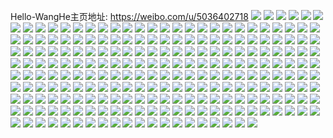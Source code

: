 Hello-WangHe主页地址: https://weibo.com/u/5036402718 
![](https://wx4.sinaimg.cn/mw2000/005uQepUgy1h90s0iryksj323e2287wh.jpg) 
![](https://wx4.sinaimg.cn/mw2000/005uQepUgy1h90rf3sb9tj335s2dcu0y.jpg) 
![](https://wx4.sinaimg.cn/mw2000/005uQepUgy1h90rf12nqkj32c0340u0x.jpg) 
![](https://wx4.sinaimg.cn/mw2000/005uQepUgy1h90rf6nhzuj323y2ojx6q.jpg) 
![](https://wx4.sinaimg.cn/mw2000/005uQepUgy1h90rf84kj9j32c0340e82.jpg) 
![](https://wx4.sinaimg.cn/mw2000/005uQepUgy1h90rf8s3y3j31d01g3kce.jpg) 
![](https://wx4.sinaimg.cn/mw2000/005uQepUgy1h90rf9wbcyj32c03557wi.jpg) 
![](https://wx4.sinaimg.cn/mw2000/005uQepUgy1h90rfaqk5rj31rx2gfe81.jpg) 
![](https://wx4.sinaimg.cn/mw2000/005uQepUgy1h90rfbw52xj31wz340qv6.jpg) 
![](https://wx4.sinaimg.cn/mw2000/005uQepUgy1h90rfgid7kj32c03404qq.jpg) 
![](https://wx4.sinaimg.cn/mw2000/005uQepUgy1h90rfi76dbj32c03407wi.jpg) 
![](https://wx4.sinaimg.cn/mw2000/005uQepUgy1h8wsko1cchj324c30nb2a.jpg) 
![](https://wx4.sinaimg.cn/mw2000/005uQepUgy1h8wskp696xj324u2tdhdu.jpg) 
![](https://wx4.sinaimg.cn/mw2000/005uQepUgy1h8wskmrf8jj322z2y0npe.jpg) 
![](https://wx4.sinaimg.cn/mw2000/005uQepUgy1h8wskq8oaoj321e2qrhdu.jpg) 
![](https://wx4.sinaimg.cn/mw2000/005uQepUgy1h8pow42ew9j323u35se82.jpg) 
![](https://wx4.sinaimg.cn/mw2000/005uQepUgy1h8pow801htj323u35s4qr.jpg) 
![](https://wx4.sinaimg.cn/mw2000/005uQepUgy1h8powbm1p3j323u35s7wj.jpg) 
![](https://wx4.sinaimg.cn/mw2000/005uQepUgy1h8powf91o4j323u35s1kz.jpg) 
![](https://wx4.sinaimg.cn/mw2000/005uQepUgy1h8por79bcuj31sy1sye82.jpg) 
![](https://wx4.sinaimg.cn/mw2000/005uQepUgy1h8por8wd0hj31fc1fc7wh.jpg) 
![](https://wx4.sinaimg.cn/mw2000/005uQepUgy1h8por9wn44j319r19r4qp.jpg) 
![](https://wx4.sinaimg.cn/mw2000/005uQepUgy1h8por4vhkwj31zx1zxkjm.jpg) 
![](https://wx4.sinaimg.cn/mw2000/005uQepUgy1h8porbgmkyj322k22ke81.jpg) 
![](https://wx4.sinaimg.cn/mw2000/005uQepUgy1h8posk37mdj31tf1tf4qq.jpg) 
![](https://wx4.sinaimg.cn/mw2000/005uQepUgy1h8poslm797j32c035jqv7.jpg) 
![](https://wx4.sinaimg.cn/mw2000/005uQepUgy1h8posngq2vj32c0340b2c.jpg) 
![](https://wx4.sinaimg.cn/mw2000/005uQepUgy1h8posiz1vlj32c035he83.jpg) 
![](https://wx4.sinaimg.cn/mw2000/005uQepUgy1h8posquqrrj32c0340kjp.jpg) 
![](https://wx4.sinaimg.cn/mw2000/005uQepUgy1h8postbqyoj32c0340hdx.jpg) 
![](https://wx4.sinaimg.cn/mw2000/005uQepUgy1h8pomvic6tj32c0340u0y.jpg) 
![](https://wx4.sinaimg.cn/mw2000/005uQepUgy1h8pon1jg7jj30pg0pgn3n.jpg) 
![](https://wx4.sinaimg.cn/mw2000/005uQepUgy1h8pon2v2m4j32c03401kz.jpg) 
![](https://wx4.sinaimg.cn/mw2000/005uQepUgy1h8pon56d1mj3140140gy8.jpg) 
![](https://wx4.sinaimg.cn/mw2000/005uQepUgy1h8pf995ezhj32c033au0z.jpg) 
![](https://wx4.sinaimg.cn/mw2000/005uQepUgy1h8pf9c6i6aj323u35s7wj.jpg) 
![](https://wx4.sinaimg.cn/mw2000/005uQepUgy1h8pf97i67gj323u35shdv.jpg) 
![](https://wx4.sinaimg.cn/mw2000/005uQepUgy1h8pf9f852ej323u35rx6q.jpg) 
![](https://wx4.sinaimg.cn/mw2000/005uQepUgy1h8iix009j2j31vj1vj4qp.jpg) 
![](https://wx4.sinaimg.cn/mw2000/005uQepUgy1h8iix0s3bdj31ws2jpkjl.jpg) 
![](https://wx4.sinaimg.cn/mw2000/005uQepUgy1h8iix1um68j32c02c0x6p.jpg) 
![](https://wx4.sinaimg.cn/mw2000/005uQepUgy1h8iiuhm01uj32bz2bzu0y.jpg) 
![](https://wx4.sinaimg.cn/mw2000/005uQepUgy1h8iiug9iffj32c02c0x6q.jpg) 
![](https://wx4.sinaimg.cn/mw2000/005uQepUgy1h8h9xxkje2j319h19he81.jpg) 
![](https://wx4.sinaimg.cn/mw2000/005uQepUgy1h8h9xykrlzj3262261hdt.jpg) 
![](https://wx4.sinaimg.cn/mw2000/005uQepUgy1h8h9y0t89kj32c033ze83.jpg) 
![](https://wx4.sinaimg.cn/mw2000/005uQepUgy1h8h9y2r26vj319u18fb29.jpg) 
![](https://wx4.sinaimg.cn/mw2000/005uQepUgy1h8h9xvbks2j32c033ze81.jpg) 
![](https://wx4.sinaimg.cn/mw2000/005uQepUgy1h8h9y4bfzlj32c0340u0y.jpg) 
![](https://wx4.sinaimg.cn/mw2000/005uQepUgy1h8h9y5bz6tj31gu1gundy.jpg) 
![](https://wx4.sinaimg.cn/mw2000/005uQepUgy1h8h9y6r69kj315w15w7pg.jpg) 
![](https://wx4.sinaimg.cn/mw2000/005uQepUgy1h8h9y9065rj31ho1zkx6p.jpg) 
![](https://wx4.sinaimg.cn/mw2000/005uQepUgy1h8alvgunupj335s23wb2b.jpg) 
![](https://wx4.sinaimg.cn/mw2000/005uQepUgy1h84xor6e89j32c0340hdu.jpg) 
![](https://wx4.sinaimg.cn/mw2000/005uQepUgy1h84xostixmj31ss1ss7wh.jpg) 
![](https://wx4.sinaimg.cn/mw2000/005uQepUgy1h84xou1od0j32c0340b2b.jpg) 
![](https://wx4.sinaimg.cn/mw2000/005uQepUgy1h84xov9qdwj31sc2dsqv5.jpg) 
![](https://wx4.sinaimg.cn/mw2000/005uQepUgy1h84xox183aj32c0340kjn.jpg) 
![](https://wx4.sinaimg.cn/mw2000/005uQepUgy1h84xoycdd6j32c0340e82.jpg) 
![](https://wx4.sinaimg.cn/mw2000/005uQepUgy1h84xpbbdp8j32c02c0b29.jpg) 
![](https://wx4.sinaimg.cn/mw2000/005uQepUgy1h84xpe1bphj32c0340hdv.jpg) 
![](https://wx4.sinaimg.cn/mw2000/005uQepUgy1h84xpfi5w0j322f22fx6p.jpg) 
![](https://wx4.sinaimg.cn/mw2000/005uQepUgy1h84xphlyh0j32c0340kjm.jpg) 
![](https://wx4.sinaimg.cn/mw2000/005uQepUgy1h7yyu1ewr2j33402c0npf.jpg) 
![](https://wx4.sinaimg.cn/mw2000/005uQepUgy1h7yyu2wyoxj32bz2bzb2a.jpg) 
![](https://wx4.sinaimg.cn/mw2000/005uQepUgy1h7ywpkujn2j32c0340qv6.jpg) 
![](https://wx4.sinaimg.cn/mw2000/005uQepUgy1h7ywpmw10qj32c0340hdu.jpg) 
![](https://wx4.sinaimg.cn/mw2000/005uQepUgy1h7ywpihukcj31zw1zwe81.jpg) 
![](https://wx4.sinaimg.cn/mw2000/005uQepUgy1h7ywppy6vdj32c0340e83.jpg) 
![](https://wx4.sinaimg.cn/mw2000/005uQepUgy1h7ywps4sl0j32c03401kz.jpg) 
![](https://wx4.sinaimg.cn/mw2000/005uQepUgy1h7ywpu9qtnj32c0340kjm.jpg) 
![](https://wx4.sinaimg.cn/mw2000/005uQepUgy1h7ywpx3gl1j32c0340e83.jpg) 
![](https://wx4.sinaimg.cn/mw2000/005uQepUgy1h7yv0ce5dij32by2yenpd.jpg) 
![](https://wx4.sinaimg.cn/mw2000/005uQepUgy1h7yv0fxtlrj33402c07wi.jpg) 
![](https://wx4.sinaimg.cn/mw2000/005uQepUgy1h7yv0hr35ij33402c0qv6.jpg) 
![](https://wx4.sinaimg.cn/mw2000/005uQepUgy1h7yv0jgkmbj327b27b1ky.jpg) 
![](https://wx4.sinaimg.cn/mw2000/005uQepUgy1h7yv0kkoxcj31rh1n3b29.jpg) 
![](https://wx4.sinaimg.cn/mw2000/005uQepUgy1h7yv0oo6ntj32c02c01ky.jpg) 
![](https://wx4.sinaimg.cn/mw2000/005uQepUgy1h7yv0qcd03j32c02c0x6p.jpg) 
![](https://wx4.sinaimg.cn/mw2000/005uQepUgy1h7yv0tbp70j3235235qv5.jpg) 
![](https://wx4.sinaimg.cn/mw2000/005uQepUgy1h7uimu0ri1j31xw33zu0y.jpg) 
![](https://wx4.sinaimg.cn/mw2000/005uQepUgy1h7uimvqjdaj32462yhu0y.jpg) 
![](https://wx4.sinaimg.cn/mw2000/005uQepUgy1h7uimxncz4j32c03404qr.jpg) 
![](https://wx4.sinaimg.cn/mw2000/005uQepUgy1h7tjc5byy5j30uq0xftmi.jpg) 
![](https://wx4.sinaimg.cn/mw2000/005uQepUgy1h7tjciig3pj32c0340b29.jpg) 
![](https://wx4.sinaimg.cn/mw2000/005uQepUgy1h7tjckiq3nj32c0340npe.jpg) 
![](https://wx4.sinaimg.cn/mw2000/005uQepUgy1h7tjcpdf8mj33402c04qr.jpg) 
![](https://wx4.sinaimg.cn/mw2000/005uQepUgy1h7tjd1co2oj30u01hch0s.jpg) 
![](https://wx4.sinaimg.cn/mw2000/005uQepUgy1h7tjd52cmsj33402c0hdw.jpg) 
![](https://wx4.sinaimg.cn/mw2000/005uQepUgy1h7tjd7hl0vj32c0340e83.jpg) 
![](https://wx4.sinaimg.cn/mw2000/005uQepUgy1h7r72mhcrmj30r511nqcm.jpg) 
![](https://wx4.sinaimg.cn/mw2000/005uQepUgy1h7owncv3q3j32c03401ky.jpg) 
![](https://wx4.sinaimg.cn/mw2000/005uQepUgy1h7ownf5bk7j334022n1l0.jpg) 
![](https://wx4.sinaimg.cn/mw2000/005uQepUgy1h7owngt13kj32c0340qv5.jpg) 
![](https://wx4.sinaimg.cn/mw2000/005uQepUgy1h7ownln2mvj335s23ux6q.jpg) 
![](https://wx4.sinaimg.cn/mw2000/005uQepUgy1h7ownqn5o2j323u35snpe.jpg) 
![](https://wx4.sinaimg.cn/mw2000/005uQepUgy1h7ownurcxqj335s23ue82.jpg) 
![](https://wx4.sinaimg.cn/mw2000/005uQepUgy1h7ownxmot6j323u35sb2a.jpg) 
![](https://wx4.sinaimg.cn/mw2000/005uQepUgy1h7ownzq0gzj32ko23tb29.jpg) 
![](https://wx4.sinaimg.cn/mw2000/005uQepUgy1h7owo2g3z8j323u35s7wh.jpg) 
![](https://wx4.sinaimg.cn/mw2000/005uQepUgy1h7owo76fozj323u35se82.jpg) 
![](https://wx4.sinaimg.cn/mw2000/005uQepUgy1h7owoasiamj329s3eou0y.jpg) 
![](https://wx4.sinaimg.cn/mw2000/005uQepUgy1h7owodrrlcj329s3eokjm.jpg) 
![](https://wx4.sinaimg.cn/mw2000/005uQepUgy1h7mjvzyml8j32bz2bzx6p.jpg) 
![](https://wx4.sinaimg.cn/mw2000/005uQepUgy1h7mjw4xqzvj32c0340u0y.jpg) 
![](https://wx4.sinaimg.cn/mw2000/005uQepUgy1h7mjw5uqdbj31cy1egdnf.jpg) 
![](https://wx4.sinaimg.cn/mw2000/005uQepUgy1h7mjwa4epoj32c0340qv7.jpg) 
![](https://wx4.sinaimg.cn/mw2000/005uQepUgy1h7mjvxzg7sj32c03404qr.jpg) 
![](https://wx4.sinaimg.cn/mw2000/005uQepUgy1h7mjwboy8oj32c033z7wh.jpg) 
![](https://wx4.sinaimg.cn/mw2000/005uQepUgy1h7mjwe9gapj32c0340b2b.jpg) 
![](https://wx4.sinaimg.cn/mw2000/005uQepUgy1h7mjwfq6ayj32c0340b29.jpg) 
![](https://wx4.sinaimg.cn/mw2000/005uQepUgy1h7mjwi6yxaj32c03407wj.jpg) 
![](https://wx4.sinaimg.cn/mw2000/005uQepUgy1h7alq3qh90j32802yoqv7.jpg) 
![](https://wx4.sinaimg.cn/mw2000/005uQepUgy1h7alq0dn7sj32802yox6r.jpg) 
![](https://wx4.sinaimg.cn/mw2000/005uQepUgy1h75b719886j31pd1pd7u7.jpg) 
![](https://wx4.sinaimg.cn/mw2000/005uQepUgy1h75b74gj2aj320m20m7wh.jpg) 
![](https://wx4.sinaimg.cn/mw2000/005uQepUgy1h75b6xx3ooj32bq35s4qr.jpg) 
![](https://wx4.sinaimg.cn/mw2000/005uQepUgy1h714ri4x0wj32c02c0hdv.jpg) 
![](https://wx4.sinaimg.cn/mw2000/005uQepUly1h6xk2v9a72j30u0140gra.jpg) 
![](https://wx4.sinaimg.cn/mw2000/005uQepUly1h6xk2wh1j9j30u01407do.jpg) 
![](https://wx4.sinaimg.cn/mw2000/005uQepUly1h6xk2xfqhhj30u00u0zus.jpg) 
![](https://wx4.sinaimg.cn/mw2000/005uQepUly1h6xk2yky46j30u0140qe1.jpg) 
![](https://wx4.sinaimg.cn/mw2000/005uQepUly1h6xk3106c9j30u01hcai3.jpg) 
![](https://wx4.sinaimg.cn/mw2000/005uQepUly1h6xk33cqvuj30u0140qe4.jpg) 
![](https://wx4.sinaimg.cn/mw2000/005uQepUly1h6xk3wj20zj31400u0h4a.jpg) 
![](https://wx4.sinaimg.cn/mw2000/005uQepUgy1h6s32gqkgaj32c03401kz.jpg) 
![](https://wx4.sinaimg.cn/mw2000/005uQepUgy1h6s28jauh4j31ky23ykjl.jpg) 
![](https://wx4.sinaimg.cn/mw2000/005uQepUgy1h6s28p5fwej32aa2ycb2b.jpg) 
![](https://wx4.sinaimg.cn/mw2000/005uQepUgy1h6s293m308j333y27vnpi.jpg) 
![](https://wx4.sinaimg.cn/mw2000/005uQepUgy1h6s2jbguzzj32by2uhqv6.jpg) 
![](https://wx4.sinaimg.cn/mw2000/005uQepUgy1h6mddcsgj4j33402c0hdu.jpg) 
![](https://wx4.sinaimg.cn/mw2000/005uQepUgy1h6mddi759jj33402c0hdt.jpg) 
![](https://wx4.sinaimg.cn/mw2000/005uQepUgy1h61s4xlrm1j32c03404qq.jpg) 
![](https://wx4.sinaimg.cn/mw2000/005uQepUgy1h61s50ijl8j33402c0wsi.jpg) 
![](https://wx4.sinaimg.cn/mw2000/005uQepUgy1h60djuaa2rj31h30tudpv.jpg) 
![](https://wx4.sinaimg.cn/mw2000/005uQepUgy1h60dk0k75sj30dl0epjtl.jpg) 
![](https://wx4.sinaimg.cn/mw2000/005uQepUgy1h60dk16dosj30vp0ebqbd.jpg) 
![](https://wx4.sinaimg.cn/mw2000/005uQepUgy1h60dk1ry4yj31hc0u0toi.jpg) 
![](https://wx4.sinaimg.cn/mw2000/005uQepUgy1h60dk3oeccj33402c0b2a.jpg) 
![](https://wx4.sinaimg.cn/mw2000/005uQepUgy1h60dk7nq0oj32c0340qv6.jpg) 
![](https://wx4.sinaimg.cn/mw2000/005uQepUgy1h60dkhwkjzj30u01hcdle.jpg) 
![](https://wx4.sinaimg.cn/mw2000/005uQepUgy1h60dkmqhpvj33402c0e82.jpg) 
![](https://wx4.sinaimg.cn/mw2000/005uQepUgy1h60df4wu05j32bd1qib29.jpg) 
![](https://wx4.sinaimg.cn/mw2000/005uQepUgy1h60df5diuej30u00u00uh.jpg) 
![](https://wx4.sinaimg.cn/mw2000/005uQepUgy1h60df6g17vj33402c0kjl.jpg) 
![](https://wx4.sinaimg.cn/mw2000/005uQepUgy1h60df7463kj31hc0u0mz7.jpg) 
![](https://wx4.sinaimg.cn/mw2000/005uQepUgy1h60dfjb36ij30u01hcq43.jpg) 
![](https://wx4.sinaimg.cn/mw2000/005uQepUgy1h60dfki99aj31mo1moqv5.jpg) 
![](https://wx4.sinaimg.cn/mw2000/005uQepUgy1h60dfcp3j9j32c0340npg.jpg) 
![](https://wx4.sinaimg.cn/mw2000/005uQepUgy1h60dfnc0r3j32c0340qv8.jpg) 
![](https://wx4.sinaimg.cn/mw2000/005uQepUgy1h60df3x7m1j30u01hcab6.jpg) 
![](https://wx4.sinaimg.cn/mw2000/005uQepUgy1h60dfrlsnnj30zk0k078j.jpg) 
![](https://wx4.sinaimg.cn/mw2000/005uQepUgy1h60d9g8mn4j32c02c0kjn.jpg) 
![](https://wx4.sinaimg.cn/mw2000/005uQepUgy1h60d9juhiwj31bd1bd4bq.jpg) 
![](https://wx4.sinaimg.cn/mw2000/005uQepUgy1h60d9m6704j30zk1be12a.jpg) 
![](https://wx4.sinaimg.cn/mw2000/005uQepUgy1h60d9oac4mj30y20snta3.jpg) 
![](https://wx4.sinaimg.cn/mw2000/005uQepUgy1h60d9opi74j30xs0pptbu.jpg) 
![](https://wx4.sinaimg.cn/mw2000/005uQepUgy1h60d9pn21zj33402c0e82.jpg) 
![](https://wx4.sinaimg.cn/mw2000/005uQepUgy1h60d9rs0sdj32c0340kjn.jpg) 
![](https://wx4.sinaimg.cn/mw2000/005uQepUgy1h60d9tajh1j32c0340hdv.jpg) 
![](https://wx4.sinaimg.cn/mw2000/005uQepUgy1h60d9u7e8oj31jj15l78i.jpg) 
![](https://wx4.sinaimg.cn/mw2000/005uQepUgy1h60d9uk8dhj30vo0yz432.jpg) 
![](https://wx4.sinaimg.cn/mw2000/005uQepUgy1h5b45d8hejj30wi0i1458.jpg) 
![](https://wx4.sinaimg.cn/mw2000/005uQepUgy1h50wu5g4e0j312j0qwguz.jpg) 
![](https://wx4.sinaimg.cn/mw2000/005uQepUgy1h4upt5h643j33402c0e82.jpg) 
![](https://wx4.sinaimg.cn/mw2000/005uQepUgy1h4trgdpofuj321s33qnpd.jpg) 
![](https://wx4.sinaimg.cn/mw2000/005uQepUgy1h4w7ctlzbbj323u35ru0z.jpg) 
![](https://wx4.sinaimg.cn/mw2000/005uQepUgy1h4jh835yzcj30u0191juh.jpg) 
![](https://wx4.sinaimg.cn/mw2000/005uQepUgy1h4jh83u7ysj31910u0mzy.jpg) 
![](https://wx4.sinaimg.cn/mw2000/005uQepUgy1h4jh84f55oj31900u0n0h.jpg) 
![](https://wx4.sinaimg.cn/mw2000/005uQepUgy1h4jh853pmej31900u0juc.jpg) 
![](https://wx4.sinaimg.cn/mw2000/005uQepUgy1h4jh82cidhj31900u0gp7.jpg) 
![](https://wx4.sinaimg.cn/mw2000/005uQepUgy1h4jh85v5cwj31900u0n1l.jpg) 
![](https://wx4.sinaimg.cn/mw2000/005uQepUgy1h4jh87br83j30u0190wh4.jpg) 
![](https://wx4.sinaimg.cn/mw2000/005uQepUgy1h4jh87x1iwj30u0190q6h.jpg) 
![](https://wx4.sinaimg.cn/mw2000/005uQepUgy1h4jh88fuwtj31900u040u.jpg) 
![](https://wx4.sinaimg.cn/mw2000/005uQepUgy1h4h8smmdl8j30u0140103.jpg) 
![](https://wx4.sinaimg.cn/mw2000/005uQepUgy1h4h8so2lnsj30u00u07be.jpg) 
![](https://wx4.sinaimg.cn/mw2000/005uQepUgy1h4h8st20vuj30u014010o.jpg) 
![](https://wx4.sinaimg.cn/mw2000/005uQepUgy1h4h8sq7vifj30u00u0gth.jpg) 
![](https://wx4.sinaimg.cn/mw2000/005uQepUgy1h4fn8336jmj30zk0k0n2z.jpg) 
![](https://wx4.sinaimg.cn/mw2000/005uQepUgy1h4cpn0hfmbj31op1opx0f.jpg) 
![](https://wx4.sinaimg.cn/mw2000/005uQepUgy1h4cpn4h9h3j3250250e81.jpg) 
![](https://wx4.sinaimg.cn/mw2000/005uQepUgy1h4cpn12uvmj31gq1gqnhu.jpg) 
![](https://wx4.sinaimg.cn/mw2000/005uQepUgy1h4cpn3qgzpj32bz2bzqv6.jpg) 
![](https://wx4.sinaimg.cn/mw2000/005uQepUgy1h4cpn63h6nj32c0340e83.jpg) 
![](https://wx4.sinaimg.cn/mw2000/005uQepUgy1h3v9v27gmnj30tq170ne1.jpg) 
![](https://wx4.sinaimg.cn/mw2000/005uQepUgy1h3v9v44mtrj31ot1ot7wh.jpg) 
![](https://wx4.sinaimg.cn/mw2000/005uQepUgy1h3v9v08jqej327x2ykkjm.jpg) 
![](https://wx4.sinaimg.cn/mw2000/005uQepUgy1h3u3tr0zxnj33402c04qs.jpg) 
![](https://wx4.sinaimg.cn/mw2000/005uQepUgy1h3u3trvj3lj319y19n4cd.jpg) 
![](https://wx4.sinaimg.cn/mw2000/005uQepUgy1h3u3tt0v2gj33402c0npe.jpg) 
![](https://wx4.sinaimg.cn/mw2000/005uQepUgy1h3u3sk9jiaj31y81y8qv5.jpg) 
![](https://wx4.sinaimg.cn/mw2000/005uQepUgy1h3smlsp96hj33402c0e83.jpg) 
![](https://wx4.sinaimg.cn/mw2000/005uQepUgy1h3smluhcy9j32c02bzb29.jpg) 
![](https://wx4.sinaimg.cn/mw2000/005uQepUgy1h3smlvi8m3j31hj1hjk8k.jpg) 
![](https://wx4.sinaimg.cn/mw2000/005uQepUgy1h3smlwd6vij314v14vk44.jpg) 
![](https://wx4.sinaimg.cn/mw2000/005uQepUgy1h3smlx37x3j31s51s5n8m.jpg) 
![](https://wx4.sinaimg.cn/mw2000/005uQepUgy1h3smly10xbj32c02bze81.jpg) 
![](https://wx4.sinaimg.cn/mw2000/005uQepUgy1h3smm0ntzwj32c03401ky.jpg) 
![](https://wx4.sinaimg.cn/mw2000/005uQepUgy1h3smm1c07dj312x12x79p.jpg) 
![](https://wx4.sinaimg.cn/mw2000/005uQepUgy1h3smm4zy4rj32c02c0e82.jpg) 
![](https://wx4.sinaimg.cn/mw2000/005uQepUgy1h3qmbo3qqcj31cl1clqn9.jpg) 
![](https://wx4.sinaimg.cn/mw2000/005uQepUly1h3pe7gbni1j33402c0b2a.jpg) 
![](https://wx4.sinaimg.cn/mw2000/005uQepUly1h3pe7dhyxaj33402c0kjm.jpg) 
![](https://wx4.sinaimg.cn/mw2000/005uQepUly1h3pe7im3kcj32qp221qv5.jpg) 
![](https://wx4.sinaimg.cn/mw2000/005uQepUly1h3pe73ckfuj32c01tsu0x.jpg) 
![](https://wx4.sinaimg.cn/mw2000/005uQepUly1h3pebikgodj30ty0tytku.jpg) 
![](https://wx4.sinaimg.cn/mw2000/005uQepUly1h3pea7ksbpj3185185142.jpg) 
![](https://wx4.sinaimg.cn/mw2000/005uQepUgy1h3nag6b1koj32c0340b29.jpg) 
![](https://wx4.sinaimg.cn/mw2000/005uQepUgy1h3nagdb98kj30tu0sxk36.jpg) 
![](https://wx4.sinaimg.cn/mw2000/005uQepUgy1h3nag7aezrj32c0340000.jpg) 
![](https://wx4.sinaimg.cn/mw2000/005uQepUgy1h3lxf31ne8j32c03404qt.jpg) 
![](https://wx4.sinaimg.cn/mw2000/005uQepUgy1h3lxf5q6mhj32c02c0e82.jpg) 
![](https://wx4.sinaimg.cn/mw2000/005uQepUgy1h3lxf77e8yj31io1ioe0i.jpg) 
![](https://wx4.sinaimg.cn/mw2000/005uQepUgy1h3lxf91euuj33402c07wi.jpg) 
![](https://wx4.sinaimg.cn/mw2000/005uQepUgy1h3lxfat1rnj31l81l81ep.jpg) 
![](https://wx4.sinaimg.cn/mw2000/005uQepUgy1h3lxfdjylkj32c02c0x6p.jpg) 
![](https://wx4.sinaimg.cn/mw2000/005uQepUgy1h3lxfe5p6ej30u00oj0v8.jpg) 
![](https://wx4.sinaimg.cn/mw2000/005uQepUgy1h3lxffavdlj31g70tc1kx.jpg) 
![](https://wx4.sinaimg.cn/mw2000/005uQepUgy1h3ftpfsfxnj31400u0dtq.jpg) 
![](https://wx4.sinaimg.cn/mw2000/005uQepUgy1h3ftphjxluj32c02c01kz.jpg) 
![](https://wx4.sinaimg.cn/mw2000/005uQepUgy1h3ftpe5tvdj32c02c01kz.jpg) 
![](https://wx4.sinaimg.cn/mw2000/005uQepUgy1h396jdpjjej30u00u0jvp.jpg) 
![](https://wx4.sinaimg.cn/mw2000/005uQepUgy1h396j72ghbj30u0140443.jpg) 
![](https://wx4.sinaimg.cn/mw2000/005uQepUgy1h396j8rnlvj30u0140jy9.jpg) 
